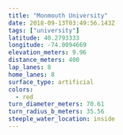 ```yaml
---
title: "Monmouth University"
date: 2018-09-13T03:49:56.143Z
tags: ["university"]
latitude: 40.2793333
longitude: -74.0094669
elevation_meters: 9.96
distance_meters: 400
lap_lanes: 8
home_lanes: 8
surface_type: artificial
colors: 
  - red
turn_diameter_meters: 70.61
turn_radius_b_meters: 35.56
steeple_water_location: inside
---
```


<!--more-->
